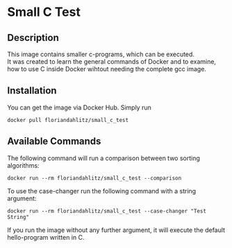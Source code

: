 # Small C Test
## Description
This image contains smaller c-programs, which can be executed.<br>
It was created to learn the general commands of Docker and to examine,<br>
how to use C inside Docker wihtout needing the complete gcc image.


## Installation
You can get the image via Docker Hub. Simply run

```docker pull floriandahlitz/small_c_test```

## Available Commands
The following command will run a comparison between two sorting algorithms:

```docker run --rm floriandahlitz/small_c_test --comparison```

To use the case-changer run the following command with a string argument:

```docker run --rm floriandahlitz/small_c_test --case-changer "Test String"```

If you run the image without any further argument, it will execute the default hello-program written in C.
